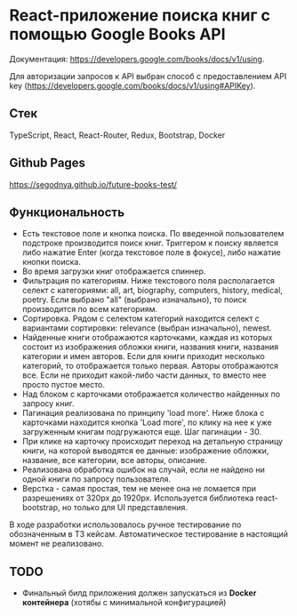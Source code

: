 # React-приложение поиска книг с помощью Google Books API

Документация: https://developers.google.com/books/docs/v1/using.

Для авторизации запросов к API выбран способ с предоставлением API key (https://developers.google.com/books/docs/v1/using#APIKey).

## Стек

TypeScript, React, React-Router, Redux, Bootstrap, Docker

## Github Pages

https://segodnya.github.io/future-books-test/

## Функциональность

- Есть текстовое поле и кнопка поиска. По введенной пользователем подстроке производится поиск книг. Триггером к поиску является либо нажатие Enter (когда текстовое поле в фокусе), либо нажатие кнопки поиска.
- Во время загрузки книг отображается спиннер.
- Фильтрация по категориям. Ниже текстового поля располагается селект с категориями: all, art, biography, computers, history, medical, poetry. Если выбрано "all" (выбрано изначально), то поиск производится по всем категориям.
- Сортировка. Рядом с селектом категорий находится селект с вариантами сортировки: relevance (выбран изначально), newest.
- Найденные книги отображаются карточками, каждая из которых состоит из изображения обложки книги, названия книги, названия категории и имен авторов. Если для книги приходит несколько категорий, то отображается только первая. Авторы отображаются все. Если не приходит какой-либо части данных, то вместо нее просто пустое место.
- Над блоком с карточками отображается количество найденных по запросу книг.
- Пагинация реализована по принципу 'load more'. Ниже блока с карточками находится кнопка 'Load more', по клику на нее к уже загруженным книгам подгружаются еще. Шаг пагинации - 30.
- При клике на карточку происходит переход на детальную страницу книги, на которой выводятся ее данные: изображение обложки, название, все категории, все авторы, описание.
- Реализована обработка ошибок на случай, если не найдено ни одной книги по запросу пользователя.
- Верстка - самая простая, тем не менее она не ломается при разрешениях от 320px до 1920px. Используется библиотека react-bootstrap, но только для UI представления.

В ходе разработки использовалось ручное тестирование по обозначенным в ТЗ кейсам. Автоматическое тестирование в настоящий момент не реализовано.

## TODO

- Финальный билд приложения должен запускаться из **Docker контейнера** (хотябы с минимальной конфигурацией)
